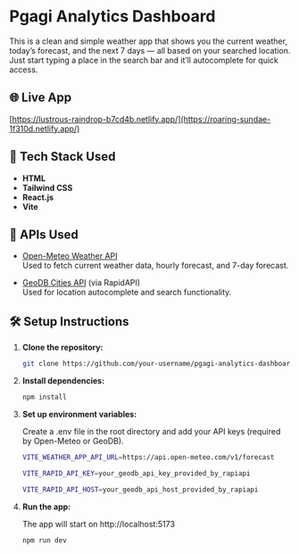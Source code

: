 # Pgagi Analytics Dashboard

This is a clean and simple weather app that shows you the current weather, today’s forecast, and the next 7 days — all based on your searched location. Just start typing a place in the search bar and it’ll autocomplete for quick access.


## 🌐 Live App

[https://lustrous-raindrop-b7cd4b.netlify.app/](https://roaring-sundae-1f310d.netlify.app/)

## 🚀 Tech Stack Used

- **HTML**
- **Tailwind CSS**
- **React.js**
- **Vite**

## 🔌 APIs Used

- [Open-Meteo Weather API](https://open-meteo.com/)  
  Used to fetch current weather data, hourly forecast, and 7-day forecast.

- [GeoDB Cities API](https://rapidapi.com/wirefreethought/api/geodb-cities) (via RapidAPI)  
  Used for location autocomplete and search functionality.

## 🛠️ Setup Instructions

1. **Clone the repository:**

   ```bash
   git clone https://github.com/your-username/pgagi-analytics-dashboard.git
2. **Install dependencies:**

   ```bash
   npm install
3. **Set up environment variables:**

   Create a .env file in the root directory and add your API keys (required by Open-Meteo or GeoDB).

   ```bash
   VITE_WEATHER_APP_API_URL=https://api.open-meteo.com/v1/forecast

   VITE_RAPID_API_KEY=your_geodb_api_key_provided_by_rapiapi

   VITE_RAPID_API_HOST=your_geodb_api_host_provided_by_rapiapi
4. **Run the app:**

   The app will start on http://localhost:5173
   

   ```bash
   npm run dev
